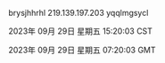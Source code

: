 brysjhhrhl 219.139.197.203 yqqlmgsycl

2023年 09月 29日 星期五 15:20:03 CST

2023年 09月 29日 星期五 07:20:03 GMT
